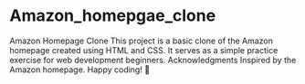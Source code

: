# Amazon_homepgae_clone
Amazon Homepage Clone
This project is a basic clone of the Amazon homepage created using HTML and CSS. It serves as a simple practice exercise for web development beginners.
Acknowledgments
Inspired by the Amazon homepage.
Happy coding! 🚀
